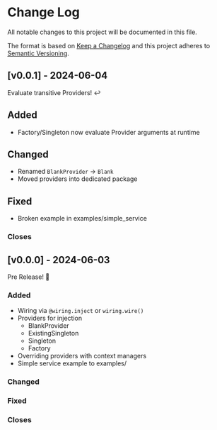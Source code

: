 # Change Log

All notable changes to this project will be documented in this file.

The format is based on [Keep a Changelog](http://keepachangelog.com/)
and this project adheres to [Semantic Versioning](http://semver.org/).

## [v0.0.1] - 2024-06-04

Evaluate transitive Providers! ↩️

## Added

- Factory/Singleton now evaluate Provider arguments at runtime

## Changed

- Renamed `BlankProvider` -> `Blank`
- Moved providers into dedicated package

## Fixed

- Broken example in examples/simple_service

### Closes

## [v0.0.0] - 2024-06-03

Pre Release! 🚀

### Added

- Wiring via `@wiring.inject` or `wiring.wire()`
- Providers for injection
    - BlankProvider
    - ExistingSingleton
    - Singleton
    - Factory
- Overriding providers with context managers
- Simple service example to examples/

### Changed

### Fixed

### Closes
